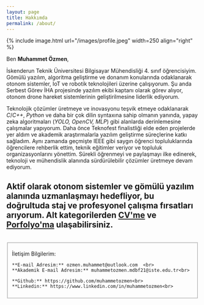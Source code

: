 ```yaml
---
layout: page
title: Hakkımda
permalink: /about/
---
```


{% include image.html url="/images/profile.jpeg" width=250 align="right" %}

Ben **Muhammet Özmen**,

İskenderun Teknik Üniversitesi Bilgisayar Mühendisliği 4. sınıf öğrencisiyim. Gömülü yazılım, algoritma geliştirme ve donanım konularında odaklanarak otonom sistemler, IoT ve robotik teknolojileri üzerine çalışıyorum. Şu anda Serbest Görev İHA projesinde yazılım ekibi kaptanı olarak görev alıyor, otonom drone hareket sistemlerinin geliştirilmesine liderlik ediyorum.

Teknolojik çözümler üretmeye ve inovasyonu teşvik etmeye odaklanarak *C*/*C++*, *Python* ve daha bir çok dilin syntaxına sahip olmanın yanında, yapay zeka algoritmaları (*YOLO, OpenCV, MLP*) gibi alanlarda derinlemesine çalışmalar yapıyorum. Daha önce Teknofest finalistliği elde eden projelerde yer aldım ve akademik araştırmalarla yazılım geliştirme süreçlerine katkı sağladım. Aynı zamanda geçmişte IEEE gibi saygın öğrenci topluluklarında öğrencilere rehberlik ettim, teknik eğitimler veriyor ve topluluk organizasyonlarını yönettim. 
Sürekli öğrenmeyi ve paylaşmayı ilke edinerek, teknoloji ve mühendislik alanında sürdürülebilir çözümler üretmeye devam ediyorum.


Aktif olarak otonom sistemler ve gömülü yazılım alanında uzmanlaşmayı hedefliyor, bu doğrultuda staj ve profesyonel çalışma fırsatları arıyorum.
Alt kategorilerden [CV'me](https://muhammetozmen.github.io/about/cv/) ve [Porfolyo'ma](https://muhammetozmen.github.io/about/portfolio/) ulaşabilirsiniz.
<br>
---
<br>
<fieldset>
<p>
    İletişim Bilgilerim:

    **E-mail Adresim:** ozmen.muhammet@outlook.com  <br>
    **Akademik E-mail Adresim:** muhammetozmen.mdbf21@iste.edu.tr<br>

    **Github:** https://github.com/muhammetozmen<br>
    **Linkedin:** https://www.linkedin.com/in/muhammetozmen<br>
</p>

</fieldset>